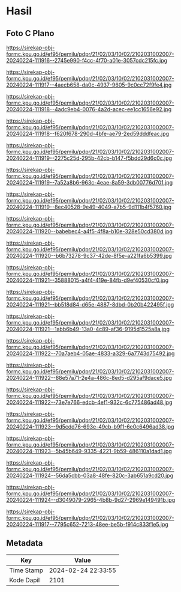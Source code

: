 # Hasil

## Foto C Plano

https://sirekap-obj-formc.kpu.go.id/ef95/pemilu/pdpr/21/02/03/10/02/2102031002007-20240224-111916--2745e990-f4cc-4f70-a01e-3057cdc215fc.jpg

https://sirekap-obj-formc.kpu.go.id/ef95/pemilu/pdpr/21/02/03/10/02/2102031002007-20240224-111917--4aecb658-da0c-4937-9605-9c0cc72f9fe4.jpg

https://sirekap-obj-formc.kpu.go.id/ef95/pemilu/pdpr/21/02/03/10/02/2102031002007-20240224-111918--4adc9eb4-0076-4a2d-acec-ee1cc1656e92.jpg

https://sirekap-obj-formc.kpu.go.id/ef95/pemilu/pdpr/21/02/03/10/02/2102031002007-20240224-111918--f620f678-290d-4bfe-ae79-2ed59dddfeac.jpg

https://sirekap-obj-formc.kpu.go.id/ef95/pemilu/pdpr/21/02/03/10/02/2102031002007-20240224-111919--2275c25d-295b-42cb-b147-f5bdd29d6c0c.jpg

https://sirekap-obj-formc.kpu.go.id/ef95/pemilu/pdpr/21/02/03/10/02/2102031002007-20240224-111919--7a52a8b6-963c-4eae-8a59-3db00776d701.jpg

https://sirekap-obj-formc.kpu.go.id/ef95/pemilu/pdpr/21/02/03/10/02/2102031002007-20240224-111919--8ec40528-9e49-4049-a7b5-9d111b4f5760.jpg

https://sirekap-obj-formc.kpu.go.id/ef95/pemilu/pdpr/21/02/03/10/02/2102031002007-20240224-111920--babebec4-a4f5-4f8a-b10e-328e50cd380d.jpg

https://sirekap-obj-formc.kpu.go.id/ef95/pemilu/pdpr/21/02/03/10/02/2102031002007-20240224-111920--b6b73278-9c37-42de-8f5e-a221fa6b5399.jpg

https://sirekap-obj-formc.kpu.go.id/ef95/pemilu/pdpr/21/02/03/10/02/2102031002007-20240224-111921--35888015-a4f4-419e-84fb-d9ef40530cf0.jpg

https://sirekap-obj-formc.kpu.go.id/ef95/pemilu/pdpr/21/02/03/10/02/2102031002007-20240224-111921--bb518d84-d65e-4887-8dbd-0b20b422495f.jpg

https://sirekap-obj-formc.kpu.go.id/ef95/pemilu/pdpr/21/02/03/10/02/2102031002007-20240224-111921--1abb6b49-13a0-4c89-af36-9195d1525a8a.jpg

https://sirekap-obj-formc.kpu.go.id/ef95/pemilu/pdpr/21/02/03/10/02/2102031002007-20240224-111922--70a7aeb4-05ae-4833-a329-6a7743d75492.jpg

https://sirekap-obj-formc.kpu.go.id/ef95/pemilu/pdpr/21/02/03/10/02/2102031002007-20240224-111922--88e57a71-2e4a-486c-8ed5-d295af9dace5.jpg

https://sirekap-obj-formc.kpu.go.id/ef95/pemilu/pdpr/21/02/03/10/02/2102031002007-20240224-111922--73e7e766-edcb-4ef1-932c-6c775486ad48.jpg

https://sirekap-obj-formc.kpu.go.id/ef95/pemilu/pdpr/21/02/03/10/02/2102031002007-20240224-111923--9d5cdd76-693e-49cb-b9f1-6e0c6496ad38.jpg

https://sirekap-obj-formc.kpu.go.id/ef95/pemilu/pdpr/21/02/03/10/02/2102031002007-20240224-111923--5b45b649-9335-4221-9b59-486110a1dad1.jpg

https://sirekap-obj-formc.kpu.go.id/ef95/pemilu/pdpr/21/02/03/10/02/2102031002007-20240224-111924--56da5cbb-03a8-48fe-820c-3ab651a9cd20.jpg

https://sirekap-obj-formc.kpu.go.id/ef95/pemilu/pdpr/21/02/03/10/02/2102031002007-20240224-111924--d3049079-2965-4b8b-9d27-2969e149491b.jpg

https://sirekap-obj-formc.kpu.go.id/ef95/pemilu/pdpr/21/02/03/10/02/2102031002007-20240224-111917--7795c652-7213-48ee-be5b-f914c833f1e5.jpg


## Metadata

| Key        | Value               |
| ---------- | ------------------- |
| Time Stamp | 2024-02-24 22:33:55 |
| Kode Dapil | 2101                |



